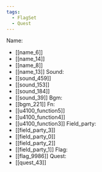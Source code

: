 ```yaml
---
tags:
  - FlagSet
  - Quest
---
```

Name:
- [[name_6]]
- [[name_14]]
- [[name_8]]
- [[name_13]]
Sound:
- [[sound_459]]
- [[sound_153]]
- [[sound_184]]
- [[sound_39]]
Bgm:
- [[bgm_221]]
Fn:
- [[u4100_function5]]
- [[u4100_function4]]
- [[u4100_function3]]
Field_party:
- [[field_party_3]]
- [[field_party_0]]
- [[field_party_2]]
- [[field_party_1]]
Flag:
- [[flag_9986]]
Quest:
- [[quest_43]]
